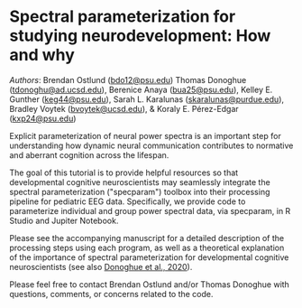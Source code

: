# Spectral parameterization for studying neurodevelopment: How and why

*Authors*: Brendan Ostlund (bdo12@psu.edu) Thomas Donoghue (tdonoghu@ad.ucsd.edu), Berenice Anaya (bua25@psu.edu), Kelley E. Gunther (keg44@psu.edu), Sarah L. Karalunas (skaralunas@purdue.edu), Bradley Voytek (bvoytek@ucsd.edu), & Koraly E. Pérez-Edgar (kxp24@psu.edu)


Explicit parameterization of neural power spectra is an important step for understanding how dynamic neural communication contributes to normative and aberrant cognition across the lifespan. 

The goal of this tutorial is to provide helpful resources so that developmental cognitive neuroscientists may seamlessly integrate the spectral parameterization ("specparam") toolbox into their processing pipeline for pediatric EEG data. Specifically, we provide code to parameterize individual and group power spectral data, via specparam, in R Studio and Jupiter Notebook. 

Please see the accompanying manuscript for a detailed description of the processing steps using each program, as well as a theoretical explanation of the importance of spectral parameterization for developmental cognitive neuroscientists (see also [Donoghue et al., 2020](https://www.nature.com/articles/s41593-020-00744-x)).

Please feel free to contact Brendan Ostlund and/or Thomas Donoghue with questions, comments, or concerns related to the code. 
